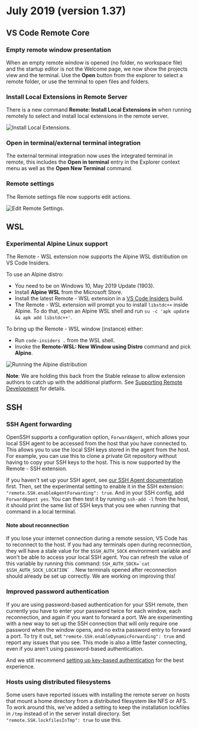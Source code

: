 # July 2019 (version 1.37)

## VS Code Remote Core

### Empty remote window presentation

When an empty remote window is opened (no folder, no workspace file) and the startup editor is not the Welcome page, we now show the projects view and the terminal. Use the **Open** button from the explorer to select a remote folder, or use the terminal to open files and folders.

### Install Local Extensions in Remote Server

There is a new command **Remote: Install Local Extensions in** when running remotely to select and install local extensions in the remote server.

![Install Local Extensions](images/1_37/install-local-extensions-remote.gif).

### Open in terminal/external terminal integration

The external terminal integration now uses the integrated terminal in remote, this includes the **Open in terminal** entry in the Explorer context menu as well as the **Open New Terminal** command.

### Remote settings

The Remote settings file now supports edit actions.

![Edit Remote Settings](images/1_37/remote-settings.png).

## WSL

### Experimental Alpine Linux support

The Remote - WSL extension now supports the Alpine WSL distribution on VS Code Insiders.

To use an Alpine distro:

- You need to be on Windows 10, May 2019 Update (1903).
- Install **Alpine WSL** from the Microsoft Store.
- Install the latest Remote - WSL extension in a [VS Code Insiders](https://code.visualstudio.com/insiders/) build.
- The Remote - WSL extension will prompt you to install `libstdc++` inside Alpine. To do that, open an Alpine WSL shell and run `su -c 'apk update && apk add libstdc++'`.

To bring up the Remote - WSL window (instance) either:

- Run `code-insiders .` from the WSL shell.
- Invoke the **Remote-WSL: New Window using Distro** command and pick **Alpine**.

![Running the Alpine distribution](images/1_37/alpine.png)

**Note**: We are holding this back from the Stable release to allow extension authors to catch up with the additional platform. See [Supporting Remote Development](https://code.visualstudio.com/api/advanced-topics/remote-extensions) for details.

## SSH

### SSH Agent forwarding

OpenSSH supports a configuration option, `ForwardAgent`, which allows your local SSH agent to be accessed from the host that you have connected to. This allows you to use the local SSH keys stored in the agent from the host. For example, you can use this to clone a private Git repository without having to copy your SSH keys to the host. This is now supported by the Remote - SSH extension.

If you haven't set up your SSH agent, see [our SSH Agent documentation](https://code.visualstudio.com/docs/remote/troubleshooting#_setting-up-the-ssh-agent) first. Then, set the experimental setting to enable it in the SSH extension: `"remote.SSH.enableAgentForwarding": true`. And in your SSH config, add `ForwardAgent yes`. You can then test it by running `ssh-add -l` from the host, it should print the same list of SSH keys that you see when running that command in a local terminal.

#### Note about reconnection

If you lose your internet connection during a remote session, VS Code has to reconnect to the host. If you had any terminals open during reconnection, they will have a stale value for the `$SSH_AUTH_SOCK` environment variable and won't be able to access your local SSH agent. You can refresh the value of this variable by running this command: ```SSH_AUTH_SOCK=`cat $SSH_AUTH_SOCK_LOCATION` ```. New terminals opened after reconnection should already be set up correctly. We are working on improving this!

### Improved password authentication

If you are using password-based authentication for your SSH remote, then currently you have to enter your password twice for each window, each reconnection, and again if you want to forward a port. We are experimenting with a new way to set up the SSH connection that will only require one password when the window opens, and no extra password entry to forward a port. To try it out, set `"remote.SSH.enableDynamicForwarding": true` and report any issues that you see. This mode is also a little faster connecting, even if you aren't using password-based authentication.

And we still recommend [setting up key-based authentication](https://code.visualstudio.com/docs/remote/troubleshooting#_configuring-key-based-authentication) for the best experience.

### Hosts using distributed filesystems

Some users have reported issues with installing the remote server on hosts that mount a home directory from a distributed filesystem like NFS or AFS. To work around this, we've added a setting to keep the installation lockfiles in `/tmp` instead of in the server install directory. Set `"remote.SSH.lockfilesInTmp": true` to use this.
